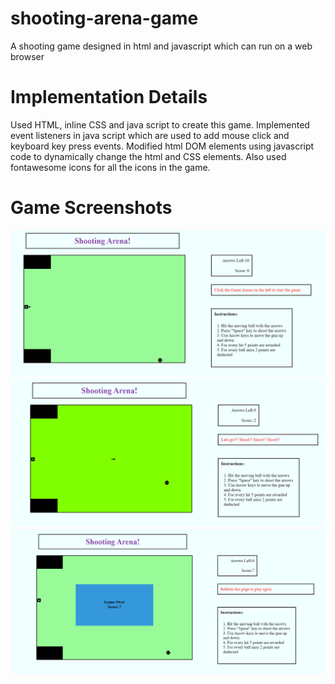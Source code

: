 # shooting-arena-game
A shooting game designed in html and javascript which can run on a web browser

# Implementation Details
Used HTML, inline CSS and java script to create this game. 
Implemented event listeners in java script which are used to add mouse click and keyboard key press events. Modified html DOM elements using javascript code to dynamically change the html and CSS elements. Also used fontawesome icons for all the icons in the game.

# Game Screenshots

![alt text](https://github.com/vivekananda-reddy/shooting-arena-game/blob/master/initial%20screen.png)
![alt text](https://github.com/vivekananda-reddy/shooting-arena-game/blob/master/Game%20play.png)
![alt text](https://github.com/vivekananda-reddy/shooting-arena-game/blob/master/game%20over%20screen.png)
